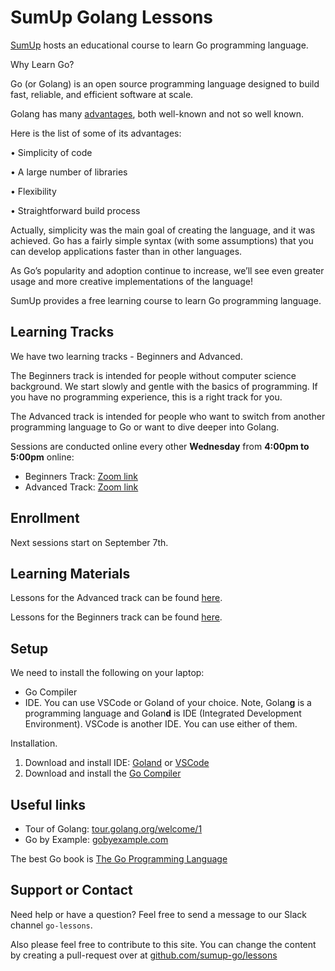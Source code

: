 # SumUp Golang Lessons

[SumUp](https://sumup.com/) hosts an educational course to learn Go programming language.

Why Learn Go?

Go (or Golang) is an open source programming language designed to build fast, reliable, and efficient software at scale.

Golang has many [advantages](https://meritocracy.is/blog/2021/04/06/golang-why-you-should-learn-go-in-2021/), both well-known and not so well known.

Here is the list of some of its advantages:

• Simplicity of code

• A large number of libraries

• Flexibility

• Straightforward build process

Actually, simplicity was the main goal of creating the language, and it was achieved. Go has a fairly simple syntax (with some assumptions) that you can develop applications faster than in other languages.

As Go’s popularity and adoption continue to increase, we’ll see even greater usage and more creative implementations of the language!

SumUp provides a free learning course to learn Go programming language.

## Learning Tracks

We have two learning tracks - Beginners and Advanced.

The Beginners track is intended for people without computer science background. We start slowly and gentle with the basics of programming. If you have no programming experience, this is a right track for you.

The Advanced track is intended for people who want to switch from another programming language to Go or want to dive deeper into Golang.

Sessions are conducted online every other **Wednesday** from **4:00pm to 5:00pm** online:

- Beginners Track: [Zoom link](https://sumup.zoom.us/j/98019958476)
- Advanced Track: [Zoom link](https://sumup.zoom.us/j/93881003779)

## Enrollment

Next sessions start on September 7th.

## Learning Materials

Lessons for the Advanced track can be found [here](https://github.com/sumup-go/lessons/tree/main/advanced).

Lessons for the Beginners track can be found [here](https://github.com/sumup-go/lessons/tree/main/beginners).

## Setup

We need to install the following on your laptop:
* Go Compiler
* IDE. You can use VSCode or Goland of your choice. Note, Golan**g** is a programming language and Golan**d** is IDE (Integrated Development Environment). VSCode is another IDE. You can use either of them.

Installation.

1. Download and install IDE: [Goland](https://www.jetbrains.com/go/download/#section=mac) or [VSCode](https://code.visualstudio.com/download)
2. Download and install the [Go Compiler](https://go.dev/doc/install)

## Useful links

* Tour of Golang: [tour.golang.org/welcome/1](https://tour.golang.org/welcome/1)
* Go by Example: [gobyexample.com](https://gobyexample.com/)

The best Go book is [The Go Programming Language](https://www.gopl.io/)

## Support or Contact

Need help or have a question? Feel free to send a message to our Slack channel `go-lessons`.

Also please feel free to contribute to this site. You can change the content by creating a pull-request over at [github.com/sumup-go/lessons](https://github.com/sumup-go/lessons)
